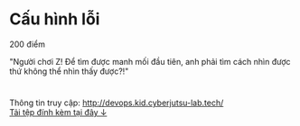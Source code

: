 # Cấu hình lỗi
200 điểm

"Người chơi Z! Để tìm được manh mối đầu tiên, anh phải tìm cách nhìn được thứ không thể nhìn thấy được?!"

#
Thông tin truy cập: http://devops.kid.cyberjutsu-lab.tech/<br>
[Tải tệp đính kèm tại đây ↓](./devops-889bed54c0c776ad5e0be73777cbeb1f.zip)
